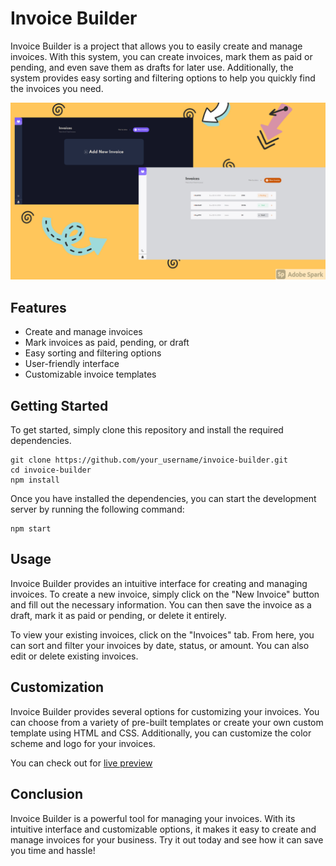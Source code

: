 # Invoice Builder

Invoice Builder is a project that allows you to easily create and manage invoices. With this system, you can create invoices, mark them as paid or pending, and even save them as drafts for later use. Additionally, the system provides easy sorting and filtering options to help you quickly find the invoices you need.

![background](./public/Background.jpg)

## Features

- Create and manage invoices
- Mark invoices as paid, pending, or draft
- Easy sorting and filtering options
- User-friendly interface
- Customizable invoice templates

## Getting Started

To get started, simply clone this repository and install the required dependencies.

```
git clone https://github.com/your_username/invoice-builder.git
cd invoice-builder
npm install
```

Once you have installed the dependencies, you can start the development server by running the following command:

```
npm start
```

## Usage

Invoice Builder provides an intuitive interface for creating and managing invoices. To create a new invoice, simply click on the "New Invoice" button and fill out the necessary information. You can then save the invoice as a draft, mark it as paid or pending, or delete it entirely.

To view your existing invoices, click on the "Invoices" tab. From here, you can sort and filter your invoices by date, status, or amount. You can also edit or delete existing invoices.

## Customization

Invoice Builder provides several options for customizing your invoices. You can choose from a variety of pre-built templates or create your own custom template using HTML and CSS. Additionally, you can customize the color scheme and logo for your invoices.

You can check out for [live preview](https://invoice-react-app.netlify.app)

## Conclusion

Invoice Builder is a powerful tool for managing your invoices. With its intuitive interface and customizable options, it makes it easy to create and manage invoices for your business. Try it out today and see how it can save you time and hassle!
